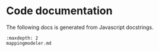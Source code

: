 # Code documentation

The following docs is generated from Javascript docstrings.

```{toctree}
:maxdepth: 2
mappingmodeler.md
```
